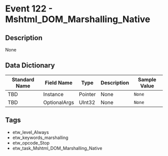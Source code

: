 # Event 122 - Mshtml_DOM_Marshalling_Native

## Description
None

## Data Dictionary
|Standard Name|Field Name|Type|Description|Sample Value|
|---|---|---|---|---|
|TBD|Instance|Pointer|None|`None`|
|TBD|OptionalArgs|UInt32|None|`None`|

## Tags
* etw_level_Always
* etw_keywords_marshalling
* etw_opcode_Stop
* etw_task_Mshtml_DOM_Marshalling_Native